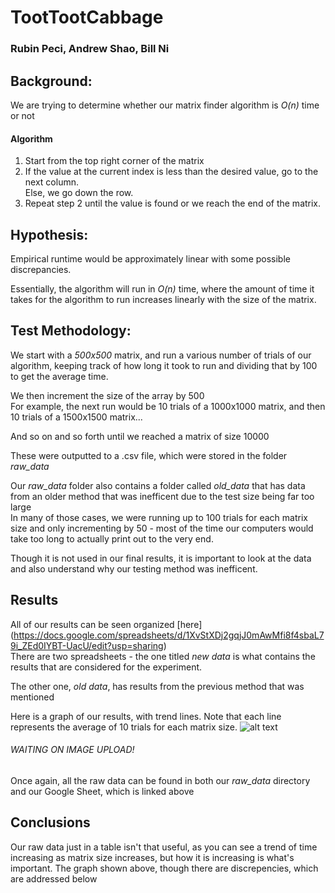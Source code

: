 # TootTootCabbage 
### Rubin Peci, Andrew Shao, Bill Ni 
 

## Background: 
We are trying to determine whether our matrix finder algorithm is *O(n)* time or not

#### Algorithm  
1. Start from the top right corner of the matrix  
2. If the value at the current index is less than the desired value, go to the next column.  
   Else, we go down the row.  
3. Repeat step 2 until the value is found or we reach the end of the matrix.


## Hypothesis:
Empirical runtime would be approximately linear with some possible discrepancies.  

Essentially, the algorithm will run in *O(n)* time, where the amount of time it takes for the algorithm to run increases linearly with the size of the matrix.  

 
 
## Test Methodology: 
 
We start with a *500x500* matrix, and run a various number of trials of our algorithm, keeping track of how long it took to run and dividing that by 100 to get the average time.  

We then increment the size of the array by 500  
For example, the next run would be 10 trials of a 1000x1000 matrix, and then 10 trials of a 1500x1500 matrix...    

And so on and so forth until we reached a matrix of size 10000  
  
These were outputted to a .csv file, which were stored in the folder *raw_data*

Our *raw_data* folder also contains a folder called *old_data* that has data from an older method that was inefficent due to the test size being far too large  
In many of those cases, we were running up to 100 trials for each matrix size and only incrementing by 50 - most of the time our computers would take too long to actually print out to the very end.  

Though it is not used in our final results, it is important to look at the data and also understand why our testing method was inefficent.

## Results  
All of our results can be seen organized [here] (https://docs.google.com/spreadsheets/d/1XvStXDj2gqjJ0mAwMfi8f4sbaL79i_ZEd0IYBT-UacU/edit?usp=sharing)  
There are two spreadsheets - the one titled *new data* is what contains the results that are considered for the experiment.  

The other one, *old data*, has results from the previous method that was mentioned

Here is a graph of our results, with trend lines.
Note that each line represents the average of 10 trials for each matrix size.
![alt text](http://google.com)

  
###### WAITING ON IMAGE UPLOAD!

Once again, all the raw data can be found in both our *raw_data* directory and our Google Sheet, which is linked above  


## Conclusions
Our raw data just in a table isn't that useful, as you can see a trend of time increasing as matrix size increases, but how it is increasing is what's important.
The graph shown above, though there are discrepencies, which are addressed below
